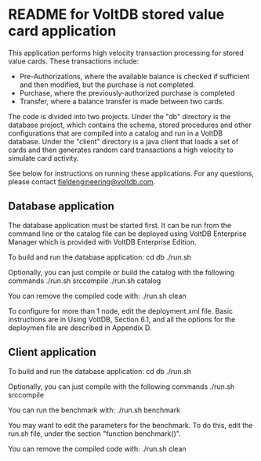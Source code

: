 # README for VoltDB stored value card application #

This application performs high velocity transaction processing for stored value cards.  These transactions include:

- Pre-Authorizations, where the available balance is checked if sufficient and then modified, but the purchase is not completed.
- Purchase, where the previously-authorized purchase is completed
- Transfer, where a balance transfer is made between two cards.

The code is divided into two projects.  Under the "db" directory is the database project, which contains the schema, stored procedures and other configurations that are compiled into a catalog and run in a VoltDB database.  Under the "client" directory is a java client that loads a set of cards and then generates random card transactions a high velocity to simulate card activity.

See below for instructions on running these applications.  For any questions, 
please contact fieldengineering@voltdb.com.


Database application
--------------------

The database application must be started first.  It can be run from the command line
or the catalog file can be deployed using VoltDB Enterprise Manager which is
provided with VoltDB Enterprise Edition.


To build and run the database application:
  cd db
  ./run.sh

Optionally, you can just compile or build the catalog with the following commands
  ./run.sh srccompile
  ./run.sh catalog

You can remove the compiled code with:
  ./run.sh clean

To configure for more than 1 node, edit the deployment.xml file.  Basic instructions
are in Using VoltDB, Section 6.1, and all the options for the deploymen file are described
in Appendix D.


Client application
------------------
To build and run the database application:
  cd db
  ./run.sh

Optionally, you can just compile with the following commands
  ./run.sh srccompile

You can run the benchmark with:
  ./run.sh benchmark

You may want to edit the parameters for the benchmark.  To do this, edit the run.sh file, under
the section "function benchmark()".

You can remove the compiled code with:
./run.sh clean

